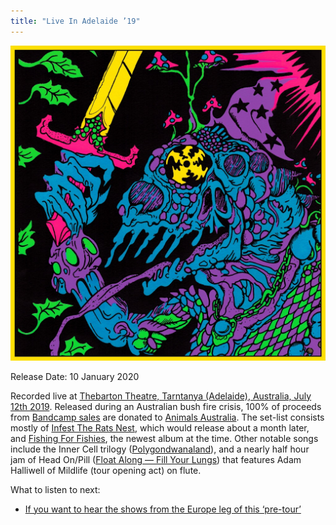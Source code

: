 ```yaml
---
title: "Live In Adelaide ’19"
---
```


![album cover of Live In Adelaide 2019](./cover.jpg)

Release Date: 10 January 2020

Recorded live at [Thebarton Theatre, Tarntanya (Adelaide), Australia, July 12th 2019](/setlists/2019/07/12/thebarton-theatre-adelaide-australia). Released during an Australian bush fire crisis, 100% of proceeds from [Bandcamp sales](https://kinggizzard.bandcamp.com/album/live-in-adelaide-19) are donated to [Animals Australia](https://animalsaustralia.org/). The set-list consists mostly of [Infest The Rats Nest](../infest-the-rats-nest), which would release about a month later, and [Fishing For Fishies](../fishing-for-fishies), the newest album at the time. Other notable songs include the Inner Cell trilogy ([Polygondwanaland](../polygondwanaland)), and a nearly half hour jam of Head On/Pill ([Float Along — Fill Your Lungs](../float-along-fill-your-lungs)) that features Adam Halliwell of Mildlife (tour opening act) on flute.

What to listen to next:

*   [If you want to hear the shows from the Europe leg of this ‘pre-tour’](../live-in-paris-2019)
